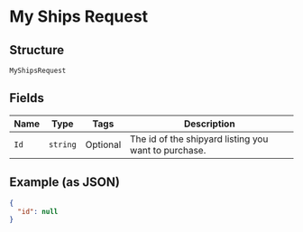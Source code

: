 
# My Ships Request

## Structure

`MyShipsRequest`

## Fields

| Name | Type | Tags | Description |
|  --- | --- | --- | --- |
| `Id` | `string` | Optional | The id of the shipyard listing you want to purchase. |

## Example (as JSON)

```json
{
  "id": null
}
```

